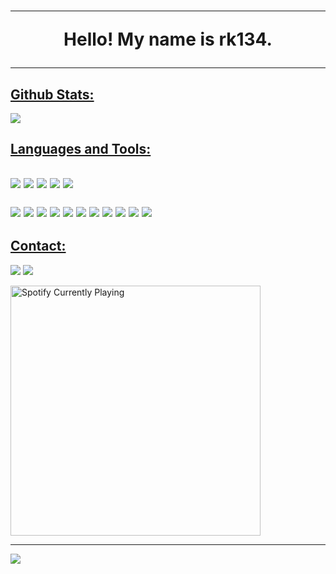 <div align="left">
<h1 align="center"><hr>Hello! My name is rk134.<hr></h1>
<h2><u>Github Stats:</u></h2>
  <p><img src="https://github-readme-stats.vercel.app/api?username=rk134&show_icons=true&theme=midnight-purple"></p>
<h2><u>Languages and Tools:</u><h2>
  <p>
    <img src="https://img.shields.io/badge/python-000000?style=for-the-badge&logo=python&logoColor=blue"/>
    <img src="https://img.shields.io/badge/git-000000?style=for-the-badge&logo=git&logoColor=orange"/>
    <img src="https://img.shields.io/badge/markdown-000000?style=for-the-badge&logo=markdown&logoColor=grey"/>
    <img src="https://img.shields.io/badge/-GNU_Bash-000000?style=for-the-badge&logo=GNU-Bash&logoColor=4EAA25"/>
    <img src="https://img.shields.io/badge/shell_script-000000?style=for-the-badge&logo=gnu-bash&logoColor=white"/>
  </p>
  <p>
    <img src="https://img.shields.io/badge/github-000000?style=for-the-badge&logo=github&logoColor=white"/>
    <img src="https://img.shields.io/badge/gitlab-000000?style=for-the-badge&logo=gitlab&logoColor=black"/>
    <img src="https://img.shields.io/badge/gitpod-000000?style=for-the-badge&logo=gitpod&logoColor=f06611"/>
    <img src="https://img.shields.io/badge/Cloudflare-000000?style=for-the-badge&logo=Cloudflare&logoColor=F38020"/>
    <img src="https://img.shields.io/badge/-Stackoverflow-000000?style=for-the-badge&logo=stack-overflow&logoColor=FE7A16"/>
    <img src="https://img.shields.io/badge/XDA--Developers-000000?style=for-the-badge&logo=XDA-Developers&logoColor=%23AC6E2F"/>
    <img src="https://img.shields.io/badge/Visual%20Studio%20Code-000000?style=for-the-badge&logo=visual-studio-code&logoColor=0078d7"/>
    <img src="https://img.shields.io/badge/Android-000000?style=for-the-badge&logo=android&logoColor=3DDC84"/>
    <img src="https://img.shields.io/badge/Linux-000000?style=for-the-badge&logo=linux&logoColor=FCC624"/>
    <img src="https://img.shields.io/badge/Arch_Linux-1793D1?style=for-the-badge&logo=arch-linux&logoColor=white"/>
    <img src="https://img.shields.io/badge/Windows-000000?style=for-the-badge&logo=windows&logoColor=0078D6"/>
  </p>
<h2><u>Contact:</u></h2>
  <p>
    <a href="https://t.me/rk_134"><img src="https://img.shields.io/badge/Telegram-000000?style=for-the-badge&logo=telegram&logoColor=2CA5E0"/></a>
    <a href="rahul-k@bigdi.cc"><img src="https://img.shields.io/badge/Gmail-000000?style=for-the-badge&logo=gmail&logoColor=D14836"/></a>
  </p>
<a href="https://open.spotify.com/user/x0anrc0zrgvdeleh6d7j9q253"><img src="https://spotify-readme-prajjus.vercel.app/api?theme=dark&rainbow=true" alt="Spotify Currently Playing" width="400px"/></a>
<hr>
</div>
<p align="left"> <img src="https://komarev.com/ghpvc/?username=rk134&label=Profile%20Views&color=000000&style=flat"> </p>
